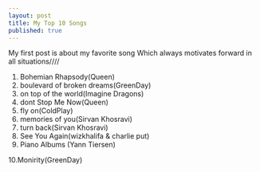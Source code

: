 ```yaml
---
layout: post
title: My Top 10 Songs
published: true
---
```


My first post is about my favorite song Which always motivates forward in all situations////


1. Bohemian Rhapsody(Queen)
2. boulevard of broken dreams(GreenDay)
3. on top of the world(Imagine Dragons)
4. dont Stop Me Now(Queen)
5. fly on(ColdPlay)
6. memories of you(Sirvan Khosravi)
7. turn back(Sirvan Khosravi)
8. See You Again(wizkhalifa & charlie put)
9. Piano Albums (Yann Tiersen)

10.Monirity(GreenDay)
